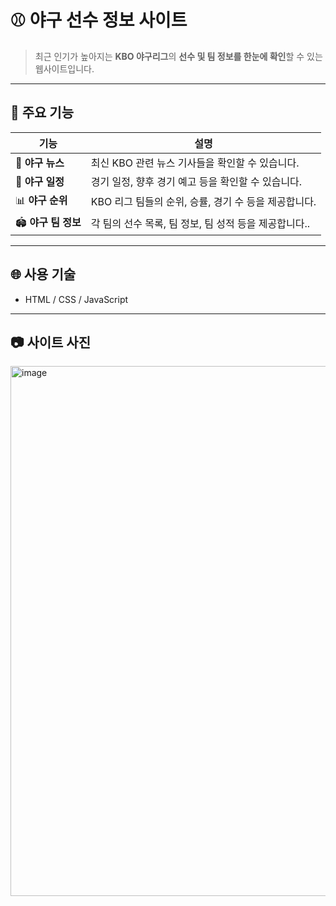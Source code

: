 # ⚾ 야구 선수 정보 사이트
> 최근 인기가 높아지는 **KBO 야구리그**의 **선수 및 팀 정보를 한눈에 확인**할 수 있는 웹사이트입니다.
---
## 🧢 주요 기능
| 기능 | 설명 |
|------|------|
| 📰 **야구 뉴스** | 최신 KBO 관련 뉴스 기사들을 확인할 수 있습니다. |
| 📅 **야구 일정** | 경기 일정, 향후 경기 예고 등을 확인할 수 있습니다. |
| 📊 **야구 순위** | KBO 리그 팀들의 순위, 승률, 경기 수 등을 제공합니다. |
| 🏟️ **야구 팀 정보** | 각 팀의 선수 목록, 팀 정보, 팀 성적 등을 제공합니다.. |
---
## 🌐 사용 기술
- HTML / CSS / JavaScript
---
## 📷 사이트 사진
<img width="1919" height="848" alt="image" src="https://github.com/user-attachments/assets/7bf1ccb6-4029-48de-a6cc-078ec6120ae3" />



